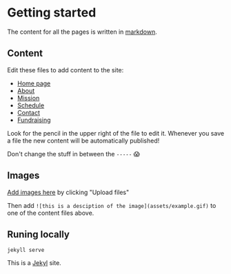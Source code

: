 # Getting started

The content for all the pages is written in [markdown](https://github.com/adam-p/markdown-here/wiki/Markdown-Cheatsheet).

## Content

Edit these files to add content to the site:

* [Home page](index.md)
* [About](about.md)
* [Mission](mission.md)
* [Schedule](schedule.md)
* [Contact](contact.md)
* [Fundraising](fundraising.md)

Look for the pencil in the upper right of the file to edit it.
Whenever you save a file the new content will be automatically published!

Don't change the stuff in between the `-----` 😱

## Images

[Add images here](assets) by clicking "Upload files"

Then add `![this is a desciption of the image](assets/example.gif)` to one of the content files above.

## Runing locally

`jekyll serve`

This is a [Jekyl](https://jekyllrb.com/) site.

